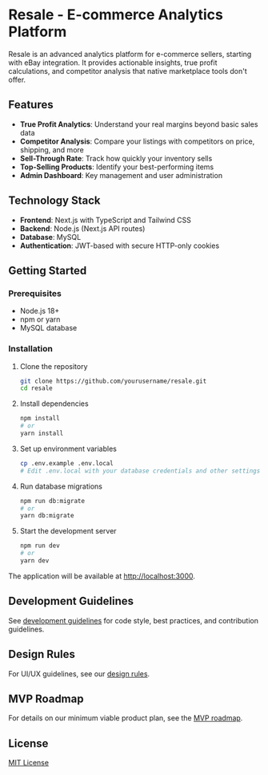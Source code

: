 # Resale - E-commerce Analytics Platform

Resale is an advanced analytics platform for e-commerce sellers, starting with eBay integration. It provides actionable insights, true profit calculations, and competitor analysis that native marketplace tools don't offer.

## Features

- **True Profit Analytics**: Understand your real margins beyond basic sales data
- **Competitor Analysis**: Compare your listings with competitors on price, shipping, and more
- **Sell-Through Rate**: Track how quickly your inventory sells
- **Top-Selling Products**: Identify your best-performing items
- **Admin Dashboard**: Key management and user administration

## Technology Stack

- **Frontend**: Next.js with TypeScript and Tailwind CSS
- **Backend**: Node.js (Next.js API routes)
- **Database**: MySQL
- **Authentication**: JWT-based with secure HTTP-only cookies

## Getting Started

### Prerequisites

- Node.js 18+
- npm or yarn
- MySQL database

### Installation

1. Clone the repository
   ```bash
   git clone https://github.com/yourusername/resale.git
   cd resale
   ```

2. Install dependencies
   ```bash
   npm install
   # or
   yarn install
   ```

3. Set up environment variables
   ```bash
   cp .env.example .env.local
   # Edit .env.local with your database credentials and other settings
   ```

4. Run database migrations
   ```bash
   npm run db:migrate
   # or
   yarn db:migrate
   ```

5. Start the development server
   ```bash
   npm run dev
   # or
   yarn dev
   ```

The application will be available at [http://localhost:3000](http://localhost:3000).

## Development Guidelines

See [development guidelines](docs/developmentguidelines.md) for code style, best practices, and contribution guidelines.

## Design Rules

For UI/UX guidelines, see our [design rules](docs/designrules.md).

## MVP Roadmap

For details on our minimum viable product plan, see the [MVP roadmap](docs/mvp.md).

## License

[MIT License](LICENSE)
